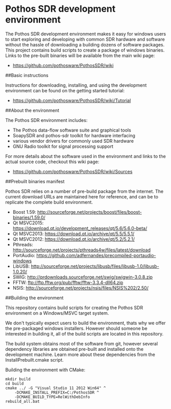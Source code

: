 # Pothos SDR development environment

The Pothos SDR development environment makes it easy for windows users
to start exploring and developing with common SDR hardware and software
without the hassle of downloading a building dozens of software packages.
This project contains build scripts to create a package of windows binaries.
Links to the pre-built binaries will be available from the main wiki page:

* https://github.com/pothosware/PothosSDR/wiki

##Basic instructions

Instructions for downloading, installing,
and using the development environment
can be found on the getting started tutorial:

* https://github.com/pothosware/PothosSDR/wiki/Tutorial

##About the environment

The Pothos SDR environment includes:

* The Pothos data-flow software suite and graphical tools
* SoapySDR and pothos-sdr toolkit for hardware interfacing
* various vendor drivers for commonly used SDR hardware
* GNU Radio toolkit for signal processing support

For more details about the software used in the environment
and links to the actual source code, checkout this wiki page:

* https://github.com/pothosware/PothosSDR/wiki/Sources

##Prebuilt binaries manifest

Pothos SDR relies on a number of pre-build package from the internet.
The current download URLs are maintained here for reference,
and can be to replicate the complete build environment.

* Boost 1.59: http://sourceforge.net/projects/boost/files/boost-binaries/1.59.0/
* Qt MSVC2015: https://download.qt.io/development_releases/qt/5.6/5.6.0-beta/
* Qt MSVC2013: https://download.qt.io/archive/qt/5.5/5.5.1/
* Qt MSVC2012: https://download.qt.io/archive/qt/5.2/5.2.1/
* Pthreads: http://sourceforge.net/projects/pthreads4w/files/latest/download
* PortAudio: https://github.com/adfernandes/precompiled-portaudio-windows
* LibUSB: http://sourceforge.net/projects/libusb/files/libusb-1.0/libusb-1.0.20/
* SWIG: http://prdownloads.sourceforge.net/swig/swigwin-3.0.8.zip
* FFTW: ftp://ftp.fftw.org/pub/fftw/fftw-3.3.4-dll64.zip
* NSIS: http://sourceforge.net/projects/nsis/files/NSIS%202/2.50/

##Building the environment

This repository contains build scripts for creating
the Pothos SDR environment on a Windows/MSVC target system.

We don't typically expect users to build the environment,
thats why we offer the pre-packaged windows installers.
However should someone be interested in building it,
all of the build scripts are located in this repository.

The build system obtains most of the software from git,
however several dependency libraries are obtained pre-built
and installed onto the development machine. Learn more about
these dependencies from the InstallPrebuilt.cmake script.

Building the environment with CMake:

```
mkdir build
cd build
cmake ../ -G "Visual Studio 11 2012 Win64" ^
    -DCMAKE_INSTALL_PREFIX=C:/PothosSDR ^
    -DCMAKE_BUILD_TYPE=RelWithDebInfo
rebuild_all.bat
```
